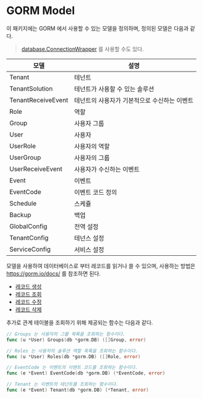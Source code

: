 # GORM Model

이 패키지에는 GORM 에서 사용할 수 있는 모델을 정의하며, 정의된 모델은 다음과 같다.
> [database.ConnectionWrapper](../README.md) 를 사용할 수도 있다.

| 모델 | 설명 |
|---|---|
| Tenant | 테넌트 |
| TenantSolution | 테넌트가 사용할 수 있는 솔루션  |
| TenantReceiveEvent | 테넌트의 사용자가 기본적으로 수신하는 이벤트 |
| Role | 역할 |
| Group | 사용자 그룹 |
| User | 사용자 |
| UserRole | 사용자의 역할 |
| UserGroup | 사용자의 그룹 |
| UserReceiveEvent | 사용자가 수신하는 이벤트 |
| Event | 이벤트 |
| EventCode | 이벤트 코드 정의 |
| Schedule | 스케쥴 |
| Backup | 백업 |
| GlobalConfig | 전역 설정 |
| TenantConfig | 테넌스 설정 |
| ServiceConfig | 서비스 설정 |

모델을 사용하여 데이터베이스로 부터 레코드를 읽거나 쓸 수 있으며, 사용하는 방법은 https://gorm.io/docs/ 를 참조하면 된다.
- [레코드 생성](https://gorm.io/docs/create.html)
- [레코드 조회](https://gorm.io/docs/query.html)
- [레코드 수정](https://gorm.io/docs/update.html)
- [레코드 삭제](https://gorm.io/docs/delete.html)

추가로 관계 테이블을 조회하기 위해 제공되는 함수는 다음과 같다.

```go
// Groups 는 사용자의 그룹 목록을 조회하는 함수이다.
func (u *User) Groups(db *gorm.DB) ([]Group, error)

// Roles 는 사용자의 솔루션 역할 목록을 조회하는 함수이다.
func (u *User) Roles(db *gorm.DB) ([]Role, error)

// EventCode 는 이벤트의 이벤트 코드를 조회하는 함수이다.
func (e *Event) EventCode(db *gorm.DB) (*EventCode, error)

// Tenant 는 이벤트의 테넌트를 조회하는 함수이다.
func (e *Event) Tenant(db *gorm.DB) (*Tenant, error)
```

